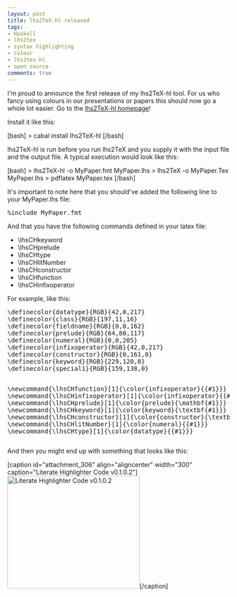 ```yaml
--- 
layout: post
title: lhs2TeX-hl released
tags: 
- Haskell
- lhs2tex
- syntax highlighting
- colour
- lhs2tex-hl
- open source
comments: true
---
```

I'm proud to announce the first release of my lhs2TeX-hl tool. For us who fancy using colours in our presentations or papers this should now go a whole lot easier. Go to the <a href="http://alessandrovermeulen.me/projects/lhs2texhl/">lhs2TeX-hl homepage</a>!

Install it like this:

[bash]
&gt; cabal install lhs2TeX-hl
[/bash]

lhs2TeX-hl is run before you run lhs2TeX and you supply it with the input file and the output file. A typical execution would look like this:

[bash]
&gt; lhs2TeX-hl -o MyPaper.fmt MyPaper.lhs
&gt; lhs2TeX -o MyPaper.Tex MyPaper.lhs
&gt; pdflatex MyPaper.tex
[/bash]

It's important to note here that you should've added the following line to your MyPaper.lhs file:
<pre>%include MyPaper.fmt</pre>
And that you have the following commands defined in your latex file:
<ul>
	<li> \lhsCHkeyword</li>
	<li>\lhsCHprelude</li>
	<li>\lhsCHtype</li>
	<li>\lhsCHlitNumber</li>
	<li>\lhsCHconstructor</li>
	<li>\lhsCHfunction</li>
	<li>\lhsCHinfixoperator</li>
</ul>
For example, like this:
<pre>\definecolor{datatype}{RGB}{42,0,217}
\definecolor{class}{RGB}{197,11,16}
\definecolor{fieldname}{RGB}{0,0,162}
\definecolor{prelude}{RGB}{64,80,117}
\definecolor{numeral}{RGB}{0,0,205}
\definecolor{infixoperator}{RGB}{42,0,217}
\definecolor{constructor}{RGB}{0,161,0}
\definecolor{keyword}{RGB}{229,120,0}
\definecolor{special1}{RGB}{159,138,0}

\newcommand{\lhsCHfunction}[1]{\color{infixoperator}{{#1}}}
\newcommand{\lhsCHinfixoperator}[1]{\color{infixoperator}{{#1}}}
\newcommand{\lhsCHprelude}[1]{\color{prelude}{\mathbf{#1}}}
\newcommand{\lhsCHkeyword}[1]{\color{keyword}{\textbf{#1}}}
\newcommand{\lhsCHconstructor}[1]{\color{constructor}{\textbf{#1}}}
\newcommand{\lhsCHlitNumber}[1]{\color{numeral}{{#1}}}
\newcommand{\lhsCHtype}[1]{\color{datatype}{{#1}}}</pre>
And then you might end up with something that looks like this:

[caption id="attachment_306" align="aligncenter" width="300" caption="Literate Highlighter Code v0.1.0.2"]<a href="http://alessandrovermeulen.me/wp-content/2010/10/Screen-shot-2010-10-23-at-18.41.00.png"><img class="size-medium wp-image-306" title="Screen shot 2010-10-23 at 18.41.00" src="http://alessandrovermeulen.me/wp-content/2010/10/Screen-shot-2010-10-23-at-18.41.00-300x255.png" alt="Literate Highlighter Code v0.1.0.2" width="300" height="255" /></a>[/caption]
